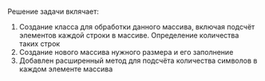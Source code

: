 Решение задачи вклячает:
1) Создание класса для обработки данного массива, включая подсчёт элементов каждой строки в массиве. Определение количества таких строк
2) Создание нового массива нужного размера и его заполнение
3) Добавлен расширенный метод для подсчёта количества символов в каждом элементе массива
